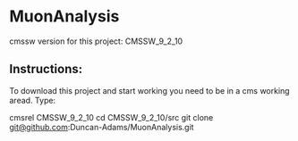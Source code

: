 # MuonAnalysis

cmssw version for this project: CMSSW_9_2_10

Instructions:
-------------

To download this project and start working you need to be in a cms working aread.
Type:

cmsrel CMSSW_9_2_10
cd CMSSW_9_2_10/src
git clone git@github.com:Duncan-Adams/MuonAnalysis.git
 
